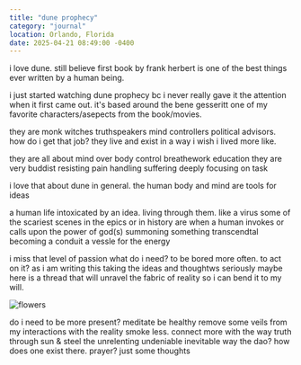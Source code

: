 ```yaml
---
title: "dune prophecy"
category: "journal"
location: Orlando, Florida
date: 2025-04-21 08:49:00 -0400
---
```


i love dune. still believe first book by frank herbert is one of the best things ever written by a human being.

i just started watching dune prophecy bc i never really gave it the attention when it first came out. it's based around the bene gesseritt one of my favorite characters/asepects from the book/movies.

they are monk witches truthspeakers mind controllers political advisors. how do i get that job?
they live and exist in a way i wish i lived more like.

they are all about mind over body control
breathework
education
they are very buddist resisting pain handling suffering
deeply focusing on task

i love that about dune in general. the human body and mind are tools for ideas

a human life intoxicated by an idea. living through them. like a virus
some of the scariest scenes in the epics or in history are when a human invokes or calls upon the power of god(s)
summoning something transcendtal becoming a conduit a vessle for the energy

i miss that level of passion
what do i need? to be bored more often. to act on it? as i am writing this taking the ideas and thoughtws seriously maybe here is a thread that will unravel the fabric of reality so i can bend it to my will.

![flowers](assets/IMG_0996.jpg)

do i need to be more present? meditate be healthy remove some veils from my interactions with the reality
smoke less. connect more with the way
truth through sun & steel
the unrelenting undeniable inevitable way 
the dao? how does one exist there. prayer?
just some thoughts 
